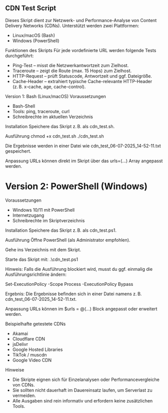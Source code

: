 ## CDN Test Script
Dieses Skript dient zur Netzwerk- und Performance-Analyse von Content Delivery Networks (CDNs). Unterstützt werden zwei Plattformen:
- Linux/macOS (Bash)
- Windows (PowerShell)

Funktionen des Skripts
Für jede vordefinierte URL werden folgende Tests durchgeführt:
-  Ping-Test – misst die Netzwerkantwortzeit zum Zielhost.
-  Traceroute – zeigt die Route (max. 15 Hops) zum Zielhost.
-  HTTP-Request – prüft Statuscode, Antwortzeit und ggf. Dateigröße.
-  Cache-Header – extrahiert typische Cache-relevante HTTP-Header (z. B. x-cache, age, cache-control).

Version 1: Bash (Linux/macOS)
Voraussetzungen
- Bash-Shell
- Tools: ping, traceroute, curl
- Schreibrechte im aktuellen Verzeichnis

Installation
Speichere das Skript z. B. als cdn_test.sh.

Ausführung
chmod +x cdn_test.sh
./cdn_test.sh

Die Ergebnisse werden in einer Datei wie cdn_test_06-07-2025_14-52-11.txt gespeichert.

Anpassung
URLs können direkt im Skript über das urls=(...) Array angepasst werden.

# Version 2: PowerShell (Windows)
Voraussetzungen
- Windows 10/11 mit PowerShell
- Internetzugang
- Schreibrechte im Skriptverzeichnis

Installation
Speichere das Skript z. B. als cdn_test.ps1.

Ausführung
Öffne PowerShell (als Administrator empfohlen).

Gehe ins Verzeichnis mit dem Skript.

Starte das Skript mit:
.\cdn_test.ps1

Hinweis: Falls die Ausführung blockiert wird, musst du ggf. einmalig die Ausführungsrichtlinie ändern:

Set-ExecutionPolicy -Scope Process -ExecutionPolicy Bypass

Ergebnis:
Die Ergebnisse befinden sich in einer Datei namens z. B. cdn_test_06-07-2025_14-52-11.txt.

Anpassung
URLs können im $urls = @(...) Block angepasst oder erweitert werden.

Beispielhafte getestete CDNs
- Akamai
- Cloudflare CDN
- jsDelivr
- Google Hosted Libraries
- TikTok / muscdn
- Google Video CDN

Hinweise
- Die Skripte eignen sich für Einzelanalysen oder Performancevergleiche von CDNs.
- Sie sollten nicht dauerhaft im Dauereinsatz laufen, um Serverlast zu vermeiden.
- Alle Ausgaben sind rein informativ und erfordern keine zusätzlichen Tools.
